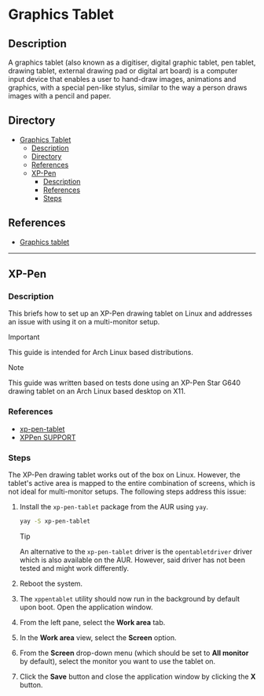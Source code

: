 # Graphics Tablet

## Description

A graphics tablet (also known as a digitiser, digital graphic tablet, pen tablet, drawing tablet, external drawing pad or digital art board) is a computer input device that enables a user to hand-draw images, animations and graphics, with a special pen-like stylus, similar to the way a person draws images with a pencil and paper.

## Directory

- [Graphics Tablet](#graphics-tablet)
  - [Description](#description)
  - [Directory](#directory)
  - [References](#references)
  - [XP-Pen](#xp-pen)
    - [Description](#description-1)
    - [References](#references-1)
    - [Steps](#steps)

## References

- [Graphics tablet](https://wiki.archlinux.org/title/Graphics_tablet)

---

## XP-Pen

### Description

This briefs how to set up an XP-Pen drawing tablet on Linux and addresses an issue with using it on a multi-monitor setup.

> [!IMPORTANT]  
> This guide is intended for Arch Linux based distributions.

> [!NOTE]  
> This guide was written based on tests done using an XP-Pen Star G640 drawing tablet on an Arch Linux based desktop on X11.

### References

- [xp-pen-tablet](https://aur.archlinux.org/packages/xp-pen-tablet)
- [XPPen SUPPORT](https://www.xp-pen.com/download)

### Steps

The XP-Pen drawing tablet works out of the box on Linux. However, the tablet's active area is mapped to the entire combination of screens, which is not ideal for multi-monitor setups. The following steps address this issue:

1. Install the `xp-pen-tablet` package from the AUR using `yay`.

    ```sh
    yay -S xp-pen-tablet
    ```

    > [!TIP]  
    > An alternative to the `xp-pen-tablet` driver is the `opentabletdriver` driver which is also available on the AUR. However, said driver has not been tested and might work differently.

2. Reboot the system.

3. The `xppentablet` utility should now run in the background by default upon boot. Open the application window.

4. From the left pane, select the **Work area** tab.

5. In the **Work area** view, select the **Screen** option.

6. From the **Screen** drop-down menu (which should be set to **All monitor** by default), select the monitor you want to use the tablet on.

7. Click the **Save** button and close the application window by clicking the **X** button.
